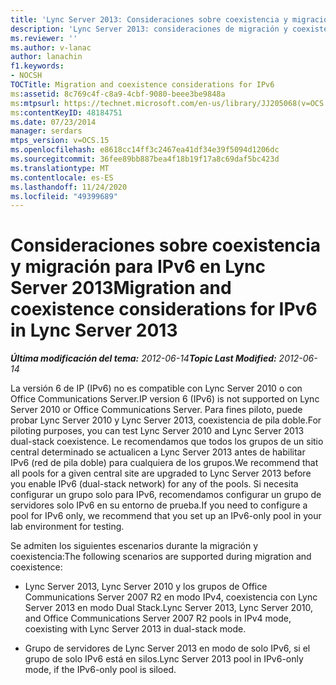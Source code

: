 ```yaml
---
title: 'Lync Server 2013: Consideraciones sobre coexistencia y migración para IPv6'
description: 'Lync Server 2013: consideraciones de migración y coexistencia para IPv6.'
ms.reviewer: ''
ms.author: v-lanac
author: lanachin
f1.keywords:
- NOCSH
TOCTitle: Migration and coexistence considerations for IPv6
ms:assetid: 8c769c4f-c8a9-4cbf-9080-beee3be9848a
ms:mtpsurl: https://technet.microsoft.com/en-us/library/JJ205068(v=OCS.15)
ms:contentKeyID: 48184751
ms.date: 07/23/2014
manager: serdars
mtps_version: v=OCS.15
ms.openlocfilehash: e8618cc14ff3c2467ea41df34e39f5094d1206dc
ms.sourcegitcommit: 36fee89bb887bea4f18b19f17a8c69daf5bc423d
ms.translationtype: MT
ms.contentlocale: es-ES
ms.lasthandoff: 11/24/2020
ms.locfileid: "49399689"
---
```

# <a name="migration-and-coexistence-considerations-for-ipv6-in-lync-server-2013"></a><span data-ttu-id="17181-103">Consideraciones sobre coexistencia y migración para IPv6 en Lync Server 2013</span><span class="sxs-lookup"><span data-stu-id="17181-103">Migration and coexistence considerations for IPv6 in Lync Server 2013</span></span>

<div data-xmlns="http://www.w3.org/1999/xhtml">

<div class="topic" data-xmlns="http://www.w3.org/1999/xhtml" data-msxsl="urn:schemas-microsoft-com:xslt" data-cs="https://msdn.microsoft.com/">

<div data-asp="https://msdn2.microsoft.com/asp">



</div>

<div id="mainSection">

<div id="mainBody"><span data-ttu-id="17181-104">

<span> </span></span><span class="sxs-lookup"><span data-stu-id="17181-104">

<span> </span></span></span>

<span data-ttu-id="17181-105">_**Última modificación del tema:** 2012-06-14_</span><span class="sxs-lookup"><span data-stu-id="17181-105">_**Topic Last Modified:** 2012-06-14_</span></span>

<span data-ttu-id="17181-106">La versión 6 de IP (IPv6) no es compatible con Lync Server 2010 o con Office Communications Server.</span><span class="sxs-lookup"><span data-stu-id="17181-106">IP version 6 (IPv6) is not supported on Lync Server 2010 or Office Communications Server.</span></span> <span data-ttu-id="17181-107">Para fines piloto, puede probar Lync Server 2010 y Lync Server 2013, coexistencia de pila doble.</span><span class="sxs-lookup"><span data-stu-id="17181-107">For piloting purposes, you can test Lync Server 2010 and Lync Server 2013 dual-stack coexistence.</span></span> <span data-ttu-id="17181-108">Le recomendamos que todos los grupos de un sitio central determinado se actualicen a Lync Server 2013 antes de habilitar IPv6 (red de pila doble) para cualquiera de los grupos.</span><span class="sxs-lookup"><span data-stu-id="17181-108">We recommend that all pools for a given central site are upgraded to Lync Server 2013 before you enable IPv6 (dual-stack network) for any of the pools.</span></span> <span data-ttu-id="17181-109">Si necesita configurar un grupo solo para IPv6, recomendamos configurar un grupo de servidores solo IPv6 en su entorno de prueba.</span><span class="sxs-lookup"><span data-stu-id="17181-109">If you need to configure a pool for IPv6 only, we recommend that you set up an IPv6-only pool in your lab environment for testing.</span></span>

<span data-ttu-id="17181-110">Se admiten los siguientes escenarios durante la migración y coexistencia:</span><span class="sxs-lookup"><span data-stu-id="17181-110">The following scenarios are supported during migration and coexistence:</span></span>

  - <span data-ttu-id="17181-111">Lync Server 2013, Lync Server 2010 y los grupos de Office Communications Server 2007 R2 en modo IPv4, coexistencia con Lync Server 2013 en modo Dual Stack.</span><span class="sxs-lookup"><span data-stu-id="17181-111">Lync Server 2013, Lync Server 2010, and Office Communications Server 2007 R2 pools in IPv4 mode, coexisting with Lync Server 2013 in dual-stack mode.</span></span>

  - <span data-ttu-id="17181-112">Grupo de servidores de Lync Server 2013 en modo de solo IPv6, si el grupo de solo IPv6 está en silos.</span><span class="sxs-lookup"><span data-stu-id="17181-112">Lync Server 2013 pool in IPv6-only mode, if the IPv6-only pool is siloed.</span></span>

<span data-ttu-id="17181-113"></div>

<span> </span>

</div>

</div>

</span><span class="sxs-lookup"><span data-stu-id="17181-113"></div>

<span> </span>

</div>

</div>

</span></span></div>

